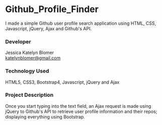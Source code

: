 # Github_Profile_Finder
I made a simple Github user profile search application using HTML, CSS, Javascript, jQuery, Ajax and Github's API.


### Developer
 Jessica Katelyn Blomer
 <br>katelynblomer@gmail.com

### Technology Used
HTML5, CSS3, Bootstrap4, Javascript, jQuery and Ajax

### Project Description
Once you start typing into the text field, an Ajax request is made using jQuery to Github's API to retrieve user profile information and their repos; displaying everything using Bootstrap.
 

